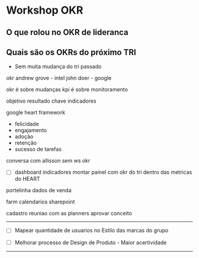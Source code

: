 # Workshop OKR

## O que rolou no OKR de lideranca
## Quais são os OKRs do próximo TRI

- Sem muita mudança do tri passado

okr
andrew grove - intel
john doer - google

okr é sobre mudanças
kpi é sobre monitoramento

objetivo
resultado chave
indicadores

google heart framework
- felicidade
- engajamento
- adoção
- retenção
- sucesso de tarefas

conversa com allisson
sem ws okr

- [ ] dashboard indicadores
montar painel com okr do tri
dentro das metricas do HEART

portelinha
dados de venda

farm
calendarios
sharepoint

cadastro
reuniao com as planners
aprovar conceito

---

- [ ] Mapear quantidade de usuarios no Estilo das marcas do grupo

- [ ] Melhorar processo de Design de Produto - Maior acertividade

---

